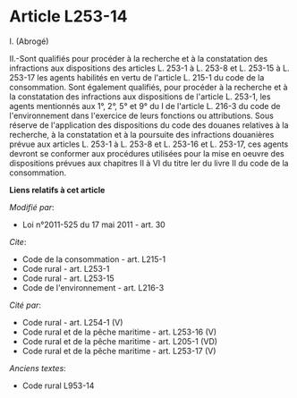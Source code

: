 # Article L253-14

I. (Abrogé) 

II.-Sont qualifiés pour procéder à la recherche et à la constatation des infractions aux dispositions des articles L. 253-1 à
L. 253-8 et L. 253-15 à L. 253-17 les agents habilités en vertu de l'article L. 215-1 du code de la consommation. Sont
également qualifiés, pour procéder à la recherche et à la constatation des infractions aux dispositions de l'article L.
253-1, les agents mentionnés aux 1°, 2°, 5° et 9° du I de l'article L. 216-3 du code de l'environnement dans l'exercice de
leurs fonctions ou attributions. Sous réserve de l'application des dispositions du code des douanes relatives à la recherche,
à la constatation et à la poursuite des infractions douanières prévue aux articles L. 253-1 à L. 253-8 et L. 253-16 et L.
253-17, ces agents devront se conformer aux procédures utilisées pour la mise en oeuvre des dispositions prévues aux
chapitres II à VI du titre Ier du livre II du code de la consommation.

**Liens relatifs à cet article**

_Modifié par_:

  - Loi n°2011-525 du 17 mai 2011 - art. 30

_Cite_:

  - Code de la consommation - art. L215-1
  - Code rural - art. L253-1
  - Code rural - art. L253-15
  - Code de l'environnement - art. L216-3

_Cité par_:

  - Code rural - art. L254-1 (V)
  - Code rural et  de la pêche maritime - art. L253-16 (V)
  - Code rural et de la pêche maritime - art. L205-1 (VD)
  - Code rural et de la pêche maritime - art. L253-17 (V)

_Anciens textes_:

  - Code rural L953-14
